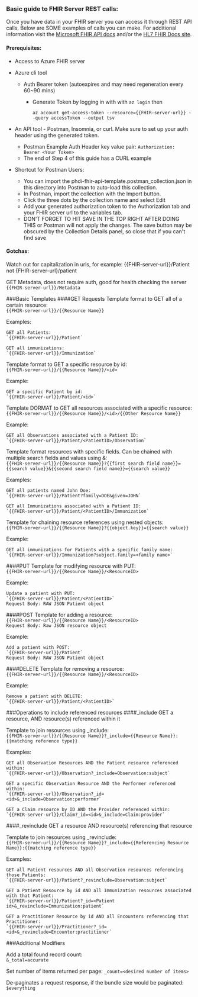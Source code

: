 
### Basic guide to FHIR Server REST calls:
Once you have data in your FHIR server you can access it through REST API calls. Below are SOME examples of calls you can make.
For additional information visit the [Microsoft FHIR API docs](https://learn.microsoft.com/en-us/azure/healthcare-apis/fhir/fhir-rest-api-capabilities) and/or the [HL7 FHIR Docs site](https://build.fhir.org/).

#### Prerequisites:
- Access to Azure FHIR server

- Azure cli tool

  - Auth Bearer token (autoexpires and may need regeneration every 60~90 mins)

      - Generate Token by logging in with with `az login` then
   
        `az account get-access-token --resource={{FHIR-server-url}} --query accessToken --output tsv`

- An API tool - Postman, Insomnia, or curl. Make sure to set up your auth header using the generated token.
    - Postman Example Auth Header key value pair: `Authorization: Bearer <Your Token>`
    - The end of Step 4 of this guide has a CURL example
  
- Shortcut for Postman Users:
  - You can import the phdi-fhir-api-template.postman_collection.json in this directory into Postman to auto-load this collection.
  - In Postman, import the collection with the Import button.
  - Click the three dots by the collection name and select Edit
  - Add your generated authorization token to the Authorization tab and your FHIR server url to the variables tab.
  - DON'T FORGET TO HIT SAVE IN THE TOP RIGHT AFTER DOING THIS or Postman will not apply the changes. The save button may be obscured by the Collection Details panel, so close that if you can't find save 

#### Gotchas:
Watch out for capitalization in urls, for example:
{{FHIR-server-url}}/Patient not {FHIR-server-url}/patient

GET Metadata, does not require auth, good for health checking the server
`{{FHIR-server-url}}/Metadata`

###Basic Templates
####GET Requests
Template format to GET all of a certain resource:  
`{{FHIR-server-url}}/{{Resource Name}}`

Examples:

    GET all Patients:  
    `{{FHIR-server-url}}/Patient`
    
    GET all immunizations:  
    `{{FHIR-server-url}}/Immunization`


Template format to GET a specific resource by id:  
`{{FHIR-server-url}}/{{Resource Name}}/<id>`

Example:

    GET a specific Patient by id:  
    `{{FHIR-server-url}}/Patient/<id>`

Template DORMAT to GET all resources associated with a specific resource:  
`{{FHIR-server-url}}/{{Resource Name}}/<id>/{{Other Resource Name}}`

Example:

    GET all Observations associated with a Patient ID:  
    `{{FHIR-server-url}}/Patient/<PatientID>/Observation`

Template format resources with specific fields. Can be chained with multiple search fields and values using &:  
`{{FHIR-server-url}}/{{Resource Name}}?{{first search field name}}={{search value}}&{{second search field name}}={{search value}}`

Examples:

    GET all patients named John Doe:  
    `{{FHIR-server-url}}/Patient?family=DOE&given=JOHN`
    
    GET all Immunizations associated with a Patient ID:  
    `{{FHIR-server-url}}/Patient/<PatientID>/Immunization`

Template for chaining resource references using nested objects:  
`{{FHIR-server-url}}/{{Resource Name}}?{{object.key}}={{search value}}`

Example:

    GET all immunizations for Patients with a specific family name:  
    `{{FHIR-server-url}}/Immunization?subject.family=<family name>`

####PUT
Template for modifying resource with PUT:  
`{{FHIR-server-url}}/{{Resource Name}}/<ResourceID>`

Example:

    Update a patient with PUT:  
    `{{FHIR-server-url}}/Patient/<PatientID>`
    Request Body: RAW JSON Patient object

####POST
Template for adding a resource:  
`{{FHIR-server-url}}/{{Resource Name}}/<ResourceID>`   
`Request Body: Raw JSON resource object`

Example:

    Add a patient with POST:  
    `{{FHIR-server-url}}/Patient`
    Request Body: RAW JSON Patient object

####DELETE
Template for removing a resource:  
`{{FHIR-server-url}}/{{Resource Name}}/<ResourceID>`

Example:

    Remove a patient with DELETE:  
    `{{FHIR-server-url}}/Patient/<PatientID>`

###Operations to include referenced resources
####_include
GET a resource, AND resource(s) referenced within it

Template to join resources using _include:  
`{{FHIR-server-url}}/{{Resource Name}}?_include={{Resource Name}}:{{matching reference type}}`

Examples:

    GET all Observation Resources AND the Patient resource referenced within:  
    `{{FHIR-server-url}}/Observation?_include=Observation:subject`
    
    GET a specific Observation Resource AND the Performer referenced within:  
    `{{FHIR-server-url}}/Observation?_id=<id>&_include=Observation:performer`
    
    GET a Claim resource by ID AND the Provider referenced within:  
    `{{FHIR-server-url}}/Claim?_id=<id>&_include=Claim:provider`

####_revinclude
GET a resource AND resource(s) referencing that resource

Template to join resources using _revinclude:  
`{{FHIR-server-url}}/{{Resource Name}}?_include={{Referencing Resource Name}}:{{matching reference type}}`

Examples:

    GET all Patient resources AND all Observation resources referencing those Patients:  
    `{{FHIR-server-url}}/Patient?_revinclude=Observation:subject`
    
    GET a Patient Resource by id AND all Immunization resources associated with that Patient:  
    `{{FHIR-server-url}}/Patient?_id=<Patient id>&_revinclude=Immunization:patient`
    
    GET a Practitioner Resource by id AND all Encounters referencing that Practitioner:  
    `{{FHIR-server-url}}/Practitioner?_id=<id>&_revinclude=Encounter:practitioner`

###Additional Modifiers

Add a total found record count:  
`&_total=accurate`

Set number of items returned per page:
`_count=<desired number of items>`

De-paginates a request response, if the bundle size would be paginated:  
`$everything`
